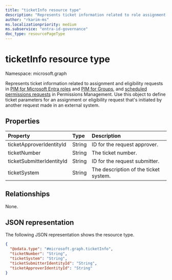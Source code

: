 ```yaml
---
title: "ticketInfo resource type"
description: "Represents ticket information related to role assignment and eligibility requests in PIM, and scheduled permissions requests in Permissions Management."
author: "rkarim-ms"
ms.localizationpriority: medium
ms.subservice: "entra-id-governance"
doc_type: resourcePageType
---
```


# ticketInfo resource type

Namespace: microsoft.graph

Represents ticket information related to assignment and eligibility requests in [PIM for Microsoft Entra roles](privilegedidentitymanagementv3-overview.md) and [PIM for Groups](privilegedidentitymanagement-for-groups-api-overview.md), and [scheduled permissions requests](../resources/scheduledpermissionsrequest.md) in Permissions Management. Use this object to define ticket parameters for an assignment or eligibility request that's initiated by another request made in an external system.


## Properties
|Property|Type|Description|
|:---|:---|:---|
|ticketApproverIdentityId|String|ID for the request approver.|
|ticketNumber|String|The ticket number.|
|ticketSubmitterIdentityId|String|ID for the request submitter.|
|ticketSystem|String|The description of the ticket system.|

## Relationships
None.

## JSON representation
The following JSON representation shows the resource type.
<!-- {
  "blockType": "resource",
  "@odata.type": "microsoft.graph.ticketInfo"
}
-->
``` json
{
  "@odata.type": "#microsoft.graph.ticketInfo",
  "ticketNumber": "String",
  "ticketSystem": "String",
  "ticketSubmitterIdentityId": "String",
  "ticketApproverIdentityId": "String"
}
```
